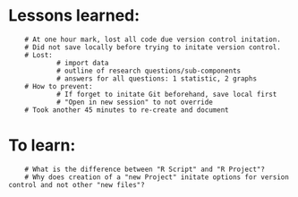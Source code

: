 # Lessons learned:
        # At one hour mark, lost all code due version control initation.
        # Did not save locally before trying to initate version control.
        # Lost:
                # import data
                # outline of research questions/sub-components
                # answers for all questions: 1 statistic, 2 graphs
        # How to prevent:
                # If forget to initate Git beforehand, save local first
                # "Open in new session" to not override
        # Took another 45 minutes to re-create and document
        
# To learn:
        # What is the difference between "R Script" and "R Project"?
        # Why does creation of a "new Project" initate options for version control and not other "new files"?